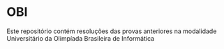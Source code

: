 # OBI
Este repositório contém resoluções das provas anteriores na modalidade Universitário da Olimpíada Brasileira de Informática
